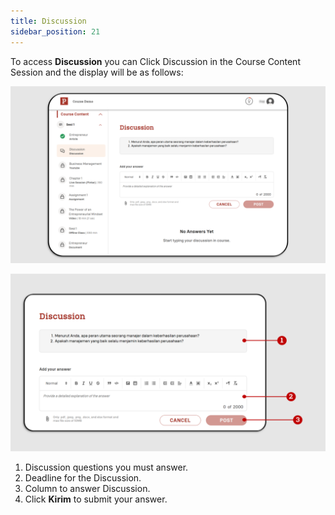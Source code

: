 ```yaml
---
title: Discussion
sidebar_position: 21
---
```

To access **Discussion** you can Click Discussion in the Course Content Session and the display will be as follows:

![](/img/discussion-eng_1.png)

![](/img/discussion-eng_2.png)

1. Discussion questions you must answer.
2. Deadline for the Discussion.
3. Column to answer Discussion.
4. Click **Kirim** to submit your answer.
